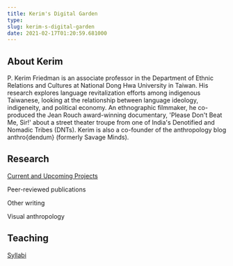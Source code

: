 ```yaml
---
title: Kerim's Digital Garden
type: 
slug: kerim-s-digital-garden
date: 2021-02-17T01:20:59.681000
---
```


## About Kerim

P. Kerim Friedman is an associate professor in the Department of Ethnic Relations and Cultures at National Dong Hwa University in Taiwan. His research explores language revitalization efforts among indigenous Taiwanese, looking at the relationship between language ideology, indigeneity, and political economy. An ethnographic filmmaker, he co-produced the Jean Rouch award-winning documentary, 'Please Don't Beat Me, Sir!' about a street theater troupe from one of India's Denotified and Nomadic Tribes (DNTs). Kerim is also a co-founder of the anthropology blog anthro{dendum} (formerly Savage Minds).  

## Research

<span class="roam-page">[Current and Upcoming Projects](current-and-upcoming-projects)</span>

Peer-reviewed publications

Other writing

Visual anthropology 

## Teaching

[Syllabi](https://kerim.oxus.net/syllabi/)